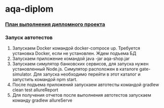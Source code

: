# aqa-diplom

### [План выполнения дипломного проекта](https://github.com/anmak70/aqa-diplom/blob/master/Plan.md)

### Запуск автотестов

  1. Запускаем Docker командой docker-compoce up. Требуется установка Docker, если не установлен. Ждем подъема БД
  2. Запускаем приложение командой java -jar aqa-shop.jar
  3. Запускаем симулятор банковских сервисов, для запуска нужен установленный Node.js. Симулятор расположен в каталоге gate-simulator.          Для запуска необходимо перейти в этот каталог и запустить командой npm start.
  4. После подъема приложений запускаем автотесты командой gradlew clean test allureReport
  5. Для получения отчетов после выполнения автотестов запускаем команду gradlew allureServe
  
  
